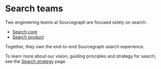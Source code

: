 # Search teams

Two engineering teams at Sourcegraph are focused solely on search:

- [Search core](./core.md)
- [Search product](./product.md)

Together, they own the end-to-end Sourcegraph search experience.

To learn more about our vision, guiding principles and strategy for search, see the [Search strategy](../../../../strategy-goals/strategy/search/index.md) page.
